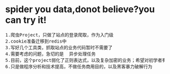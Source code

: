 # spider you data,donot believe?you can try it!
<pre>
1.爬虫Project，只做了站点的登录爬取，作为入门级
2.cookie准备迁移到redis中
3.写好几个工具类，抓取站点的业务代码暂时不需要了
4.需要考虑的问题，急切的是  异步处理任务
5.目前，这个project弱化了正则表达式，以及复杂加密的业务；希望对初学者有帮助
6.只是做程序分析和技术提高，不做任务商用目的，以及黑客暴力破解行为
</pre>
